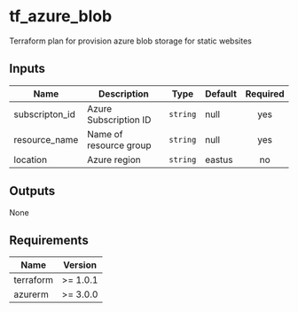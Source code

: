 # tf_azure_blob 

Terraform plan for provision azure blob storage for static websites



## Inputs

| Name | Description | Type | Default | Required |
|------|-------------|------|---------|:--------:|
| subscripton\_id| Azure Subscription ID  | `string` | null | yes |
| resource\_name | Name of resource group | `string` | null | yes |
| location | Azure region | `string` | eastus | no |


## Outputs

None

## Requirements

| Name | Version |
|------|---------|
| terraform | >= 1.0.1 |
| azurerm | >= 3.0.0 |

